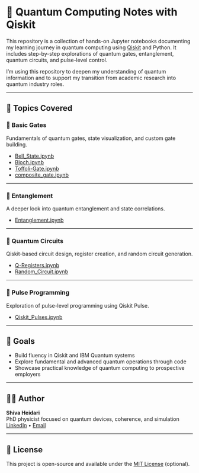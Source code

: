 # 🧠 Quantum Computing Notes with Qiskit

This repository is a collection of hands-on Jupyter notebooks documenting my learning journey in quantum computing using [Qiskit](https://qiskit.org/) and Python. It includes step-by-step explorations of quantum gates, entanglement, quantum circuits, and pulse-level control.

I’m using this repository to deepen my understanding of quantum information and to support my transition from academic research into quantum industry roles.

---

## 📁 Topics Covered

### 🔹 Basic Gates
Fundamentals of quantum gates, state visualization, and custom gate building.
- [Bell_State.ipynb](./basic_gates/Bell_State.ipynb)
- [Bloch.ipynb](./basic_gates/Bloch.ipynb)
- [Toffoli-Gate.ipynb](./basic_gates/Toffoli-Gate.ipynb)
- [composite_gate.ipynb](./basic_gates/composite_gate.ipynb)

---

### 🔹 Entanglement
A deeper look into quantum entanglement and state correlations.
- [Entanglement.ipynb](./entanglement/Entanglement.ipynb)

---

### 🔹 Quantum Circuits
Qiskit-based circuit design, register creation, and random circuit generation.
- [Q-Registers.ipynb](./circuits/Q-Registers.ipynb)
- [Random_Circuit.ipynb](./circuits/Random_Circuit.ipynb)

---

### 🔹 Pulse Programming
Exploration of pulse-level programming using Qiskit Pulse.
- [Qiskit_Pulses.ipynb](./pulse_programming/Qiskit_Pulses.ipynb)

---

## 🚀 Goals

- Build fluency in Qiskit and IBM Quantum systems
- Explore fundamental and advanced quantum operations through code
- Showcase practical knowledge of quantum computing to prospective employers

---

## 🧑‍💻 Author

**Shiva Heidari**  
PhD physicist focused on quantum devices, coherence, and simulation  
[LinkedIn](https://www.linkedin.com/in/shivaheidari) • [Email](mailto:heidarishivaa@gmail.com)

---

## 📜 License

This project is open-source and available under the [MIT License](LICENSE) (optional).
